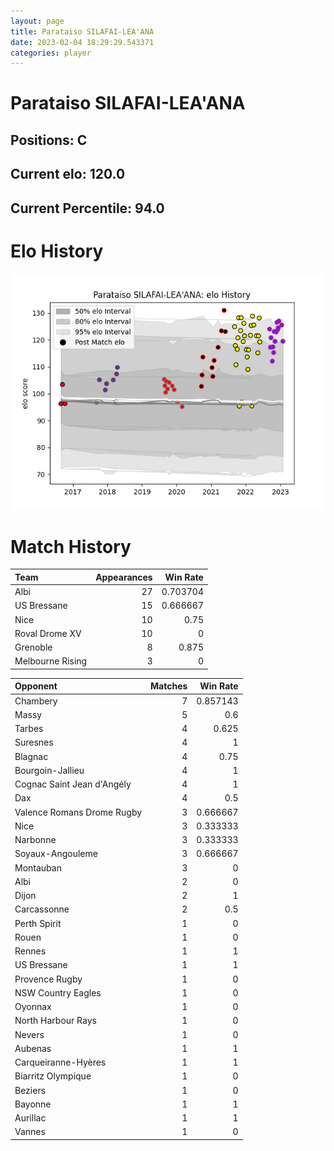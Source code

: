 ```yaml
---  
layout: page  
title: Parataiso SILAFAI-LEA'ANA  
date: 2023-02-04 18:29:29.543371  
categories: player  
---
```

# Parataiso SILAFAI-LEA'ANA

## Positions: C

## Current elo: 120.0

## Current Percentile: 94.0

# Elo History


![elo history](history_ParataisoSILAFAI-LEA'ANA.png)
# Match History


| Team             |   Appearances |   Win Rate |
|:-----------------|--------------:|-----------:|
| Albi             |            27 |   0.703704 |
| US Bressane      |            15 |   0.666667 |
| Nice             |            10 |   0.75     |
| Roval Drome XV   |            10 |   0        |
| Grenoble         |             8 |   0.875    |
| Melbourne Rising |             3 |   0        |

| Opponent                   |   Matches |   Win Rate |
|:---------------------------|----------:|-----------:|
| Chambery                   |         7 |   0.857143 |
| Massy                      |         5 |   0.6      |
| Tarbes                     |         4 |   0.625    |
| Suresnes                   |         4 |   1        |
| Blagnac                    |         4 |   0.75     |
| Bourgoin-Jallieu           |         4 |   1        |
| Cognac Saint Jean d'Angély |         4 |   1        |
| Dax                        |         4 |   0.5      |
| Valence Romans Drome Rugby |         3 |   0.666667 |
| Nice                       |         3 |   0.333333 |
| Narbonne                   |         3 |   0.333333 |
| Soyaux-Angouleme           |         3 |   0.666667 |
| Montauban                  |         3 |   0        |
| Albi                       |         2 |   0        |
| Dijon                      |         2 |   1        |
| Carcassonne                |         2 |   0.5      |
| Perth Spirit               |         1 |   0        |
| Rouen                      |         1 |   0        |
| Rennes                     |         1 |   1        |
| US Bressane                |         1 |   1        |
| Provence Rugby             |         1 |   0        |
| NSW Country Eagles         |         1 |   0        |
| Oyonnax                    |         1 |   0        |
| North Harbour Rays         |         1 |   0        |
| Nevers                     |         1 |   0        |
| Aubenas                    |         1 |   1        |
| Carqueiranne-Hyères        |         1 |   1        |
| Biarritz Olympique         |         1 |   0        |
| Beziers                    |         1 |   0        |
| Bayonne                    |         1 |   1        |
| Aurillac                   |         1 |   1        |
| Vannes                     |         1 |   0        |